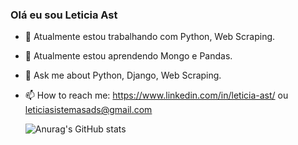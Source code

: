 ### Olá eu sou Leticia Ast



- 🔭 Atualmente estou trabalhando com Python, Web Scraping.
- 🌱 Atualmente estou aprendendo Mongo e Pandas. 
- 💬 Ask me about Python, Django, Web Scraping.
- 📫 How to reach me: https://www.linkedin.com/in/leticia-ast/ ou leticiasistemasads@gmail.com

  
  ![Anurag's GitHub stats](https://github-readme-stats.vercel.app/api?username=letdevx&icons=true&theme=cobalt)

